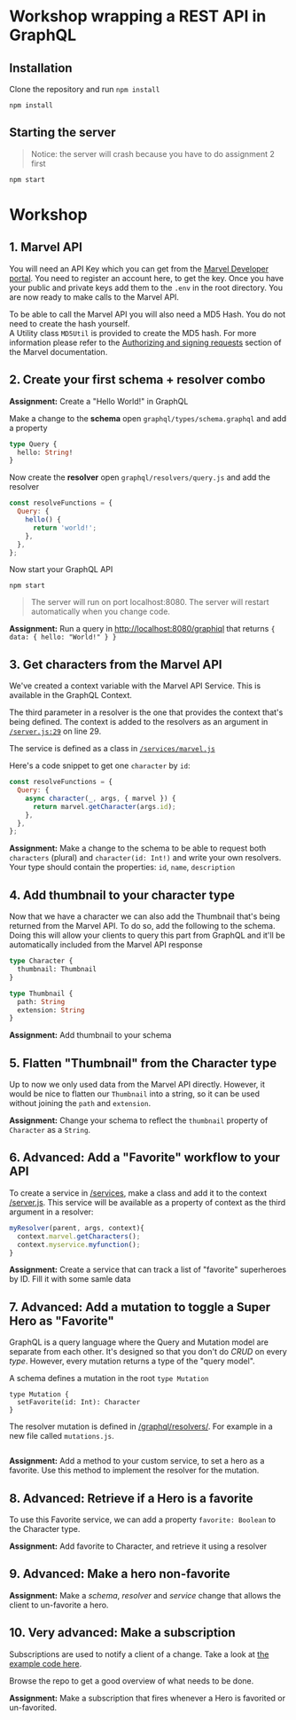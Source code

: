 # Workshop wrapping a REST API in GraphQL

## Installation

Clone the repository and run `npm install`

```
npm install
```

## Starting the server

> Notice: the server will crash because you have to do assignment
> 2 first

```
npm start
```

# Workshop

## 1. Marvel API

You will need an API Key which you can get from the
[Marvel Developer portal](https://developer.marvel.com). You need
to register an account here, to get the key. Once you have your
public and private keys add them to the `.env` in the root
directory. You are now ready to make calls to the Marvel API.

To be able to call the Marvel API you will also need a MD5 Hash.
You do not need to create the hash yourself.  
A Utility class `MD5Util` is provided to create the MD5 hash. For
more information please refer to the
[Authorizing and signing requests](https://developer.marvel.com/documentation/authorization)
section of the Marvel documentation.

## 2. Create your first schema + resolver combo

**Assignment:** Create a "Hello World!" in GraphQL

Make a change to the **schema** open
`graphql/types/schema.graphql` and add a property

```graphql
type Query {
  hello: String!
}
```

Now create the **resolver** open `graphql/resolvers/query.js` and
add the resolver

```js
const resolveFunctions = {
  Query: {
    hello() {
      return 'world!';
    },
  },
};
```

Now start your GraphQL API

```
npm start
```

> The server will run on port localhost:8080. The server will
> restart automatically when you change code.

**Assignment:** Run a query in
[http://localhost:8080/graphiql](http://localhost:8080/graphiql)
that returns `{ data: { hello: "World!" } }`

## 3. Get characters from the Marvel API

We've created a context variable with the Marvel API Service.
This is available in the GraphQL Context.

The third parameter in a resolver is the one that provides the
context that's being defined. The context is added to the
resolvers as an argument in [`/server.js:29`](/server.js) on
line 29.

The service is defined as a class in
[`/services/marvel.js`](/services/marvel.js)

Here's a code snippet to get one `character` by `id`:

```js
const resolveFunctions = {
  Query: {
    async character(_, args, { marvel }) {
      return marvel.getCharacter(args.id);
    },
  },
};
```

**Assignment:** Make a change to the schema to be able to request
both `characters` (plural) and `character(id: Int!)` and write
your own resolvers. Your type should contain the properties:
`id`, `name`, `description`

## 4. Add thumbnail to your character type

Now that we have a character we can also add the Thumbnail that's
being returned from the Marvel API. To do so, add the following
to the schema. Doing this will allow your clients to query this
part from GraphQL and it'll be automatically included from the
Marvel API response

```graphql
type Character {
  thumbnail: Thumbnail
}

type Thumbnail {
  path: String
  extension: String
}
```

**Assignment:** Add thumbnail to your schema

## 5. Flatten "Thumbnail" from the Character type

Up to now we only used data from the Marvel API directly.
However, it would be nice to flatten our `Thumbnail` into a
string, so it can be used without joining the `path` and
`extension`.

**Assignment:** Change your schema to reflect the `thumbnail`
property of `Character` as a `String`.

## 6. **Advanced:** Add a "Favorite" workflow to your API

To create a service in [/services](/services), make a class and
add it to the context [/server.js](/server.js). This service will
be available as a property of context as the third argument in a
resolver:

```js
myResolver(parent, args, context){
  context.marvel.getCharacters();
  context.myservice.myfunction();
}
```

**Assignment:** Create a service that can track a list of
"favorite" superheroes by ID. Fill it with some samle data

## 7. **Advanced:** Add a mutation to toggle a Super Hero as "Favorite"

GraphQL is a query language where the Query and Mutation model
are separate from each other. It's designed so that you don't do
_CRUD_ on every _type_. However, every mutation returns a type of
the "query model".

A schema defines a mutation in the root `type Mutation`

```
type Mutation {
  setFavorite(id: Int): Character
}
```

The resolver mutation is defined in
[/graphql/resolvers/](/graphql/resolvers/). For example in a new
file called `mutations.js`.

```js
```

**Assignment:** Add a method to your custom service, to set a
hero as a favorite. Use this method to implement the resolver for
the mutation.

## 8. **Advanced:** Retrieve if a Hero is a favorite

To use this Favorite service, we can add a property
`favorite: Boolean` to the Character type.

**Assignment:** Add favorite to Character, and retrieve it using
a resolver

## 9. **Advanced:** Make a hero non-favorite

**Assignment:** Make a _schema_, _resolver_ and _service_ change
that allows the client to un-favorite a hero.

## 10. **Very advanced:** Make a subscription

Subscriptions are used to notify a client of a change. Take a
look at
[the example code here](https://github.com/tomyitav/graphql-server-seed/blob/master/graphql/resolvers/cars.js#L67).

Browse the repo to get a good overview of what needs to be done.

**Assignment:** Make a subscription that fires whenever a Hero is
favorited or un-favorited.
